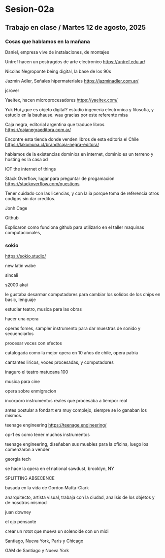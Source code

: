 # Sesion-02a

## Trabajo en clase / Martes 12 de agosto, 2025

### Cosas que hablamos en la mañana

Daniel, empresa vive de instalaciones, de montajes 

Untref hacen un postragdos de arte electronico <https://untref.edu.ar/>

Nicolas Negroponte being digital, la base de los 90s

Jazmin Adler, Señales hipermateriales <https://jazminadler.com.ar/>

jcrover

Yaeltex, hacen microprocesadores <https://yaeltex.com/>

Yuk Hui ¿que es objeto digital? estudio ingeneria electronica y filosofia, y estudio en la bauhause. wau gracias por este referente misa

Caja negra, editorial argentina que traduce libros <https://cajanegraeditora.com.ar/>

Encontre esta tienda donde venden libros de esta editoria el Chile <https://lakomuna.cl/brand/caja-negra-editora/>

hablamos de la existencias dominios en internet, dominio es un terreno y hosting es la casa xd

IOT the internet of things

Stack Overflow, lugar para preguntar de progamacion <https://stackoverflow.com/questions>

Tener cuidado con las licencias, y con la ia porque toma de referencia otros codigos sin dar creditos.

Jonh Cage

Github

Explicaron como funciona github para utilizarlo en el taller maquinas computacionales, 

### sokio

<https://sokio.studio/>

new latin wabe 

sincali

s2000 akai

le gustaba desarmar computadores para cambiar los solidos de los chips en basic, lenguaje

estudiar teatro, musica para las obras

hacer una opera

operas fomes, sampler instrumento para dar muestras de sonido y secuenciarlos

procesar voces con efectos

catalogada como la mejor opera en 10 años de chile, opera patria

cantantes liricos, voces procesadas, y computadores

inaguro el teatro matucana 100

musica para cine

opera sobre enmigracion

incorporo instrumentos reales que procesaba a tiempor real

antes postular a fondart era muy complejo, siempre se lo ganaban los mismos.

teenage engineering <https://teenage.engineering/>

op-1 es como tener muchos instrumentos

teenage engineering, diseñaban sus muebles para la oficina, luego los comenzaron a vender 

georgia tech

se hace la opera en el national sawdust, brooklyn, NY

SPLITTING ABSECENCE

basada en la vida de  Gordon Matta-Clark

anarquitecto, artista visual, trabaja con la ciudad, analisis de los objetos y de nosotros mismod

juan downey

el ojo pensante

crear un rotot que mueva un solenoide con un midi

Santiago, Nueva York, Paris y Chicago

GAM de Santiago y Nueva York




